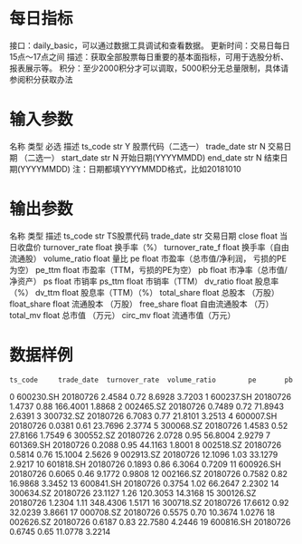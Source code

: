 # 每日指标
接口：daily_basic，可以通过数据工具调试和查看数据。
更新时间：交易日每日15点～17点之间
描述：获取全部股票每日重要的基本面指标，可用于选股分析、报表展示等。
积分：至少2000积分才可以调取，5000积分无总量限制，具体请参阅积分获取办法

# 输入参数

名称	类型	必选	描述
ts_code	str	Y	股票代码（二选一）
trade_date	str	N	交易日期 （二选一）
start_date	str	N	开始日期(YYYYMMDD)
end_date	str	N	结束日期(YYYYMMDD)
注：日期都填YYYYMMDD格式，比如20181010

# 输出参数

名称	类型	描述
ts_code	str	TS股票代码
trade_date	str	交易日期
close	float	当日收盘价
turnover_rate	float	换手率（%）
turnover_rate_f	float	换手率（自由流通股）
volume_ratio	float	量比
pe	float	市盈率（总市值/净利润， 亏损的PE为空）
pe_ttm	float	市盈率（TTM，亏损的PE为空）
pb	float	市净率（总市值/净资产）
ps	float	市销率
ps_ttm	float	市销率（TTM）
dv_ratio	float	股息率 （%）
dv_ttm	float	股息率（TTM）（%）
total_share	float	总股本 （万股）
float_share	float	流通股本 （万股）
free_share	float	自由流通股本 （万）
total_mv	float	总市值 （万元）
circ_mv	float	流通市值（万元）
# 数据样例

    ts_code     trade_date  turnover_rate  volume_ratio        pe       pb
0     600230.SH   20180726         2.4584          0.72    8.6928   3.7203
1     600237.SH   20180726         1.4737          0.88  166.4001   1.8868
2     002465.SZ   20180726         0.7489          0.72   71.8943   2.6391
3     300732.SZ   20180726         6.7083          0.77   21.8101   3.2513
4     600007.SH   20180726         0.0381          0.61   23.7696   2.3774
5     300068.SZ   20180726         1.4583          0.52   27.8166   1.7549
6     300552.SZ   20180726         2.0728          0.95   56.8004   2.9279
7     601369.SH   20180726         0.2088          0.95   44.1163   1.8001
8     002518.SZ   20180726         0.5814          0.76   15.1004   2.5626
9     002913.SZ   20180726        12.1096          1.03   33.1279   2.9217
10    601818.SH   20180726         0.1893          0.86    6.3064   0.7209
11    600926.SH   20180726         0.6065          0.46    9.1772   0.9808
12    002166.SZ   20180726         0.7582          0.82   16.9868   3.3452
13    600841.SH   20180726         0.3754          1.02   66.2647   2.2302
14    300634.SZ   20180726        23.1127          1.26  120.3053  14.3168
15    300126.SZ   20180726         1.2304          1.11  348.4306   1.5171
16    300718.SZ   20180726        17.6612          0.92   32.0239   3.8661
17    000708.SZ   20180726         0.5575          0.70   10.3674   1.0276
18    002626.SZ   20180726         0.6187          0.83   22.7580   4.2446
19    600816.SH   20180726         0.6745          0.65   11.0778   3.2214
